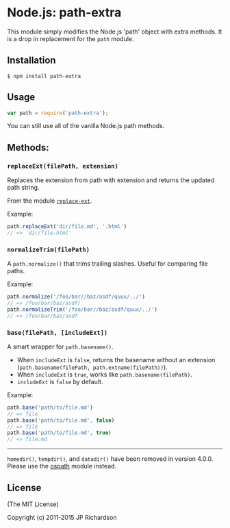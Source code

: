 Node.js: path-extra
===================

This module simply modifies the Node.js 'path' object with extra methods. It is a drop in replacement for the `path` module.



Installation
------------

    $ npm install path-extra



Usage
-----

```javascript
var path = require('path-extra');
```

You can still use all of the vanilla Node.js path methods.

## Methods:

### `replaceExt(filePath, extension)`

Replaces the extension from path with extension and returns the updated path string.

From the module [`replace-ext`](https://github.com/gulpjs/replace-ext).

Example:

```js
path.replaceExt('dir/file.md', '.html')
// => 'dir/file.html'
```

### `normalizeTrim(filePath)`

A `path.normalize()` that trims trailing slashes. Useful for comparing file paths.

Example:

```js
path.normalize('/foo/bar//baz/asdf/quux/../')
// => /foo/bar/baz/asdf/
path.normalizeTrim('/foo/bar//baz/asdf/quux/../')
// => /foo/bar/baz/asdf
```

### `base(filePath, [includeExt])`

A smart wrapper for `path.basename()`.

- When `includeExt` is `false`, returns the basename without an extension (`path.basename(filePath, path.extname(filePath))`).
- When `includeExt` is `true`, works like `path.basename(filePath)`.
- `includeExt` is `false` by default.

Example:

```js
path.base('path/to/file.md')
// => file
path.base('path/to/file.md', false)
// => file
path.base('path/to/file.md', true)
// => file.md
```

---

`homedir()`, `tempdir()`, and `datadir()` have been removed in version 4.0.0. Please use the [ospath](https://github.com/jprichardson/ospath) module instead.

License
-------

(The MIT License)

Copyright (c) 2011-2015 JP Richardson
